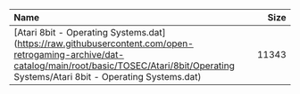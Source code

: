 |Name|Size|
|:---|---:|
|[Atari 8bit - Operating Systems.dat](https://raw.githubusercontent.com/open-retrogaming-archive/dat-catalog/main/root/basic/TOSEC/Atari/8bit/Operating Systems/Atari 8bit - Operating Systems.dat)|11343|
